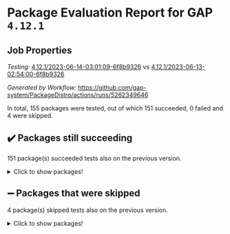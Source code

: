 # Package Evaluation Report for GAP `4.12.1`

## Job Properties

*Testing:* [4.12.1/2023-06-14-03:01:09-6f8b9326](https://github.com/gap-system/PackageDistro/blob/data/reports/4.12.1/2023-06-14-03:01:09-6f8b9326) vs [4.12.1/2023-06-13-02:54:00-6f8b9326](https://github.com/gap-system/PackageDistro/blob/data/reports/4.12.1/2023-06-13-02:54:00-6f8b9326)

*Generated by Workflow:* https://github.com/gap-system/PackageDistro/actions/runs/5262349646

In total, 155 packages were tested, out of which 151 succeeded, 0 failed and 4 were skipped.

## :heavy_check_mark: Packages still succeeding

151 package(s) succeeded tests also on the previous version.
<details><summary>Click to show packages!</summary>

- 4ti2interface 2023.02-04 [(success)](https://github.com/gap-system/PackageDistro/actions/runs/5262349646/jobs/9511628122)
- ace 5.6.2 [(success)](https://github.com/gap-system/PackageDistro/actions/runs/5262349646/jobs/9511628226)
- aclib 1.3.2 [(success)](https://github.com/gap-system/PackageDistro/actions/runs/5262349646/jobs/9511628352)
- agt 0.3.1 [(success)](https://github.com/gap-system/PackageDistro/actions/runs/5262349646/jobs/9511628456)
- alnuth 3.2.1 [(success)](https://github.com/gap-system/PackageDistro/actions/runs/5262349646/jobs/9511628559)
- anupq 3.3.0 [(success)](https://github.com/gap-system/PackageDistro/actions/runs/5262349646/jobs/9511628682)
- atlasrep 2.1.6 [(success)](https://github.com/gap-system/PackageDistro/actions/runs/5262349646/jobs/9511628790)
- autodoc 2022.10.20 [(success)](https://github.com/gap-system/PackageDistro/actions/runs/5262349646/jobs/9511628926)
- automata 1.15 [(success)](https://github.com/gap-system/PackageDistro/actions/runs/5262349646/jobs/9511629068)
- automgrp 1.3.2 [(success)](https://github.com/gap-system/PackageDistro/actions/runs/5262349646/jobs/9511629215)
- autpgrp 1.11 [(success)](https://github.com/gap-system/PackageDistro/actions/runs/5262349646/jobs/9511629340)
- cap 2023.05-12 [(success)](https://github.com/gap-system/PackageDistro/actions/runs/5262349646/jobs/9511629449)
- caratinterface 2.3.5 [(success)](https://github.com/gap-system/PackageDistro/actions/runs/5262349646/jobs/9511629562)
- cddinterface 2022.11.01 [(success)](https://github.com/gap-system/PackageDistro/actions/runs/5262349646/jobs/9511629672)
- circle 1.6.6 [(success)](https://github.com/gap-system/PackageDistro/actions/runs/5262349646/jobs/9511629771)
- classicpres 1.22 [(success)](https://github.com/gap-system/PackageDistro/actions/runs/5262349646/jobs/9511629888)
- cohomolo 1.6.11 [(success)](https://github.com/gap-system/PackageDistro/actions/runs/5262349646/jobs/9511630003)
- congruence 1.2.5 [(success)](https://github.com/gap-system/PackageDistro/actions/runs/5262349646/jobs/9511630102)
- corelg 1.56 [(success)](https://github.com/gap-system/PackageDistro/actions/runs/5262349646/jobs/9511630215)
- crime 1.6 [(success)](https://github.com/gap-system/PackageDistro/actions/runs/5262349646/jobs/9511630329)
- crisp 1.4.6 [(success)](https://github.com/gap-system/PackageDistro/actions/runs/5262349646/jobs/9511630448)
- crypting 0.10.4 [(success)](https://github.com/gap-system/PackageDistro/actions/runs/5262349646/jobs/9511630540)
- cryst 4.1.26 [(success)](https://github.com/gap-system/PackageDistro/actions/runs/5262349646/jobs/9511630663)
- crystcat 1.1.10 [(success)](https://github.com/gap-system/PackageDistro/actions/runs/5262349646/jobs/9511630765)
- ctbllib 1.3.6 [(success)](https://github.com/gap-system/PackageDistro/actions/runs/5262349646/jobs/9511630859)
- cubefree 1.19 [(success)](https://github.com/gap-system/PackageDistro/actions/runs/5262349646/jobs/9511630944)
- curlinterface 2.3.2 [(success)](https://github.com/gap-system/PackageDistro/actions/runs/5262349646/jobs/9511631017)
- cvec 2.8.1 [(success)](https://github.com/gap-system/PackageDistro/actions/runs/5262349646/jobs/9511631103)
- datastructures 0.3.0 [(success)](https://github.com/gap-system/PackageDistro/actions/runs/5262349646/jobs/9511631191)
- deepthought 1.0.6 [(success)](https://github.com/gap-system/PackageDistro/actions/runs/5262349646/jobs/9511631285)
- design 1.8 [(success)](https://github.com/gap-system/PackageDistro/actions/runs/5262349646/jobs/9511631354)
- difsets 2.3.1 [(success)](https://github.com/gap-system/PackageDistro/actions/runs/5262349646/jobs/9511631447)
- digraphs 1.6.2 [(success)](https://github.com/gap-system/PackageDistro/actions/runs/5262349646/jobs/9511631542)
- edim 1.3.7 [(success)](https://github.com/gap-system/PackageDistro/actions/runs/5262349646/jobs/9511631634)
- example 4.3.4 [(success)](https://github.com/gap-system/PackageDistro/actions/runs/5262349646/jobs/9511631727)
- examplesforhomalg 2023.02-04 [(success)](https://github.com/gap-system/PackageDistro/actions/runs/5262349646/jobs/9511631835)
- factint 1.6.3 [(success)](https://github.com/gap-system/PackageDistro/actions/runs/5262349646/jobs/9511631922)
- ferret 1.0.9 [(success)](https://github.com/gap-system/PackageDistro/actions/runs/5262349646/jobs/9511632028)
- fga 1.5.0 [(success)](https://github.com/gap-system/PackageDistro/actions/runs/5262349646/jobs/9511632115)
- fining 1.5.5 [(success)](https://github.com/gap-system/PackageDistro/actions/runs/5262349646/jobs/9511632188)
- float 1.0.3 [(success)](https://github.com/gap-system/PackageDistro/actions/runs/5262349646/jobs/9511632287)
- format 1.4.3 [(success)](https://github.com/gap-system/PackageDistro/actions/runs/5262349646/jobs/9511632369)
- forms 1.2.9 [(success)](https://github.com/gap-system/PackageDistro/actions/runs/5262349646/jobs/9511632457)
- fplsa 1.2.6 [(success)](https://github.com/gap-system/PackageDistro/actions/runs/5262349646/jobs/9511632565)
- fr 2.4.12 [(success)](https://github.com/gap-system/PackageDistro/actions/runs/5262349646/jobs/9511632651)
- francy 2.0.3 [(success)](https://github.com/gap-system/PackageDistro/actions/runs/5262349646/jobs/9511632754)
- fwtree 1.3 [(success)](https://github.com/gap-system/PackageDistro/actions/runs/5262349646/jobs/9511632843)
- gapdoc 1.6.6 [(success)](https://github.com/gap-system/PackageDistro/actions/runs/5262349646/jobs/9511632929)
- gauss 2023.02-04 [(success)](https://github.com/gap-system/PackageDistro/actions/runs/5262349646/jobs/9511633004)
- gaussforhomalg 2023.02-04 [(success)](https://github.com/gap-system/PackageDistro/actions/runs/5262349646/jobs/9511633097)
- gbnp 1.0.5 [(success)](https://github.com/gap-system/PackageDistro/actions/runs/5262349646/jobs/9511633182)
- generalizedmorphismsforcap 2023.03-01 [(success)](https://github.com/gap-system/PackageDistro/actions/runs/5262349646/jobs/9511633272)
- genss 1.6.8 [(success)](https://github.com/gap-system/PackageDistro/actions/runs/5262349646/jobs/9511633373)
- gradedmodules 2023.02-04 [(success)](https://github.com/gap-system/PackageDistro/actions/runs/5262349646/jobs/9511633445)
- gradedringforhomalg 2023.02-04 [(success)](https://github.com/gap-system/PackageDistro/actions/runs/5262349646/jobs/9511633569)
- grape 4.9.0 [(success)](https://github.com/gap-system/PackageDistro/actions/runs/5262349646/jobs/9511633648)
- groupoids 1.73 [(success)](https://github.com/gap-system/PackageDistro/actions/runs/5262349646/jobs/9511633724)
- grpconst 2.6.4 [(success)](https://github.com/gap-system/PackageDistro/actions/runs/5262349646/jobs/9511633812)
- guarana 0.96.3 [(success)](https://github.com/gap-system/PackageDistro/actions/runs/5262349646/jobs/9511633883)
- guava 3.18 [(success)](https://github.com/gap-system/PackageDistro/actions/runs/5262349646/jobs/9511633951)
- hap 1.56 [(success)](https://github.com/gap-system/PackageDistro/actions/runs/5262349646/jobs/9511634026)
- hapcryst 0.1.15 [(success)](https://github.com/gap-system/PackageDistro/actions/runs/5262349646/jobs/9511634106)
- hecke 1.5.3 [(success)](https://github.com/gap-system/PackageDistro/actions/runs/5262349646/jobs/9511634214)
- help 3.5 [(success)](https://github.com/gap-system/PackageDistro/actions/runs/5262349646/jobs/9511634307)
- homalg 2023.02-05 [(success)](https://github.com/gap-system/PackageDistro/actions/runs/5262349646/jobs/9511634439)
- homalgtocas 2023.02-04 [(success)](https://github.com/gap-system/PackageDistro/actions/runs/5262349646/jobs/9511634519)
- idrel 2.45 [(success)](https://github.com/gap-system/PackageDistro/actions/runs/5262349646/jobs/9511634611)
- images 1.3.1 [(success)](https://github.com/gap-system/PackageDistro/actions/runs/5262349646/jobs/9511634707)
- intpic 0.3.0 [(success)](https://github.com/gap-system/PackageDistro/actions/runs/5262349646/jobs/9511634793)
- io 4.8.1 [(success)](https://github.com/gap-system/PackageDistro/actions/runs/5262349646/jobs/9511634879)
- io_forhomalg 2023.02-04 [(success)](https://github.com/gap-system/PackageDistro/actions/runs/5262349646/jobs/9511634960)
- irredsol 1.4.4 [(success)](https://github.com/gap-system/PackageDistro/actions/runs/5262349646/jobs/9511635042)
- json 2.1.1 [(success)](https://github.com/gap-system/PackageDistro/actions/runs/5262349646/jobs/9511635111)
- jupyterkernel 1.5.0 [(success)](https://github.com/gap-system/PackageDistro/actions/runs/5262349646/jobs/9511635197)
- jupyterviz 1.5.6 [(success)](https://github.com/gap-system/PackageDistro/actions/runs/5262349646/jobs/9511635311)
- kan 1.35 [(success)](https://github.com/gap-system/PackageDistro/actions/runs/5262349646/jobs/9511635387)
- kbmag 1.5.11 [(success)](https://github.com/gap-system/PackageDistro/actions/runs/5262349646/jobs/9511635474)
- laguna 3.9.6 [(success)](https://github.com/gap-system/PackageDistro/actions/runs/5262349646/jobs/9511635554)
- liealgdb 2.2.1 [(success)](https://github.com/gap-system/PackageDistro/actions/runs/5262349646/jobs/9511635640)
- liepring 2.8 [(success)](https://github.com/gap-system/PackageDistro/actions/runs/5262349646/jobs/9511635730)
- liering 2.4.2 [(success)](https://github.com/gap-system/PackageDistro/actions/runs/5262349646/jobs/9511635823)
- linearalgebraforcap 2023.06-01 [(success)](https://github.com/gap-system/PackageDistro/actions/runs/5262349646/jobs/9511635899)
- localizeringforhomalg 2023.02-04 [(success)](https://github.com/gap-system/PackageDistro/actions/runs/5262349646/jobs/9511635986)
- loops 3.4.3 [(success)](https://github.com/gap-system/PackageDistro/actions/runs/5262349646/jobs/9511636067)
- lpres 1.0.3 [(success)](https://github.com/gap-system/PackageDistro/actions/runs/5262349646/jobs/9511636138)
- majoranaalgebras 1.5.1 [(success)](https://github.com/gap-system/PackageDistro/actions/runs/5262349646/jobs/9511636226)
- mapclass 1.4.6 [(success)](https://github.com/gap-system/PackageDistro/actions/runs/5262349646/jobs/9511636321)
- matgrp 0.70 [(success)](https://github.com/gap-system/PackageDistro/actions/runs/5262349646/jobs/9511636409)
- matricesforhomalg 2023.02-04 [(success)](https://github.com/gap-system/PackageDistro/actions/runs/5262349646/jobs/9511636507)
- modisom 2.5.4 [(success)](https://github.com/gap-system/PackageDistro/actions/runs/5262349646/jobs/9511636597)
- modulepresentationsforcap 2023.06-01 [(success)](https://github.com/gap-system/PackageDistro/actions/runs/5262349646/jobs/9511636699)
- modules 2023.02-04 [(success)](https://github.com/gap-system/PackageDistro/actions/runs/5262349646/jobs/9511636796)
- monoidalcategories 2023.05-03 [(success)](https://github.com/gap-system/PackageDistro/actions/runs/5262349646/jobs/9511636894)
- nconvex 2022.09-01 [(success)](https://github.com/gap-system/PackageDistro/actions/runs/5262349646/jobs/9511636982)
- nilmat 1.4.2 [(success)](https://github.com/gap-system/PackageDistro/actions/runs/5262349646/jobs/9511637063)
- nock 1.5 [(success)](https://github.com/gap-system/PackageDistro/actions/runs/5262349646/jobs/9511637156)
- normalizinterface 1.3.6 [(success)](https://github.com/gap-system/PackageDistro/actions/runs/5262349646/jobs/9511637256)
- nq 2.5.10 [(success)](https://github.com/gap-system/PackageDistro/actions/runs/5262349646/jobs/9511637375)
- numericalsgps 1.3.1 [(success)](https://github.com/gap-system/PackageDistro/actions/runs/5262349646/jobs/9511637465)
- openmath 11.5.3 [(success)](https://github.com/gap-system/PackageDistro/actions/runs/5262349646/jobs/9511637569)
- orb 4.9.0 [(success)](https://github.com/gap-system/PackageDistro/actions/runs/5262349646/jobs/9511637668)
- packagemanager 1.4.1 [(success)](https://github.com/gap-system/PackageDistro/actions/runs/5262349646/jobs/9511637768)
- patternclass 2.4.3 [(success)](https://github.com/gap-system/PackageDistro/actions/runs/5262349646/jobs/9511637882)
- permut 2.0.4 [(success)](https://github.com/gap-system/PackageDistro/actions/runs/5262349646/jobs/9511637980)
- polenta 1.3.10 [(success)](https://github.com/gap-system/PackageDistro/actions/runs/5262349646/jobs/9511638101)
- polymaking 0.8.6 [(success)](https://github.com/gap-system/PackageDistro/actions/runs/5262349646/jobs/9511638234)
- primgrp 3.4.4 [(success)](https://github.com/gap-system/PackageDistro/actions/runs/5262349646/jobs/9511638345)
- profiling 2.5.2 [(success)](https://github.com/gap-system/PackageDistro/actions/runs/5262349646/jobs/9511638447)
- qpa 1.34 [(success)](https://github.com/gap-system/PackageDistro/actions/runs/5262349646/jobs/9511638540)
- quagroup 1.8.3 [(success)](https://github.com/gap-system/PackageDistro/actions/runs/5262349646/jobs/9511638654)
- radiroot 2.9 [(success)](https://github.com/gap-system/PackageDistro/actions/runs/5262349646/jobs/9511638772)
- rcwa 4.7.1 [(success)](https://github.com/gap-system/PackageDistro/actions/runs/5262349646/jobs/9511638908)
- rds 1.8 [(success)](https://github.com/gap-system/PackageDistro/actions/runs/5262349646/jobs/9511639012)
- recog 1.4.2 [(success)](https://github.com/gap-system/PackageDistro/actions/runs/5262349646/jobs/9511639137)
- repndecomp 1.3.0 [(success)](https://github.com/gap-system/PackageDistro/actions/runs/5262349646/jobs/9511639246)
- repsn 3.1.1 [(success)](https://github.com/gap-system/PackageDistro/actions/runs/5262349646/jobs/9511639364)
- resclasses 4.7.3 [(success)](https://github.com/gap-system/PackageDistro/actions/runs/5262349646/jobs/9511639463)
- ringsforhomalg 2023.02-05 [(success)](https://github.com/gap-system/PackageDistro/actions/runs/5262349646/jobs/9511639551)
- sco 2023.02-04 [(success)](https://github.com/gap-system/PackageDistro/actions/runs/5262349646/jobs/9511639646)
- scscp 2.4.1 [(success)](https://github.com/gap-system/PackageDistro/actions/runs/5262349646/jobs/9511639744)
- semigroups 5.2.1 [(success)](https://github.com/gap-system/PackageDistro/actions/runs/5262349646/jobs/9511639833)
- sglppow 2.3 [(success)](https://github.com/gap-system/PackageDistro/actions/runs/5262349646/jobs/9511639934)
- sgpviz 0.999.5 [(success)](https://github.com/gap-system/PackageDistro/actions/runs/5262349646/jobs/9511640021)
- simpcomp 2.1.14 [(success)](https://github.com/gap-system/PackageDistro/actions/runs/5262349646/jobs/9511640109)
- singular 2023.02.09 [(success)](https://github.com/gap-system/PackageDistro/actions/runs/5262349646/jobs/9511640204)
- sl2reps 1.1 [(success)](https://github.com/gap-system/PackageDistro/actions/runs/5262349646/jobs/9511640303)
- sla 1.5.3 [(success)](https://github.com/gap-system/PackageDistro/actions/runs/5262349646/jobs/9511640401)
- smallgrp 1.5.3 [(success)](https://github.com/gap-system/PackageDistro/actions/runs/5262349646/jobs/9511640516)
- smallsemi 0.6.13 [(success)](https://github.com/gap-system/PackageDistro/actions/runs/5262349646/jobs/9511640613)
- sonata 2.9.6 [(success)](https://github.com/gap-system/PackageDistro/actions/runs/5262349646/jobs/9511640706)
- sophus 1.27 [(success)](https://github.com/gap-system/PackageDistro/actions/runs/5262349646/jobs/9511640807)
- spinsym 1.5.2 [(success)](https://github.com/gap-system/PackageDistro/actions/runs/5262349646/jobs/9511640896)
- standardff 0.9.4 [(success)](https://github.com/gap-system/PackageDistro/actions/runs/5262349646/jobs/9511641015)
- symbcompcc 1.3.2 [(success)](https://github.com/gap-system/PackageDistro/actions/runs/5262349646/jobs/9511641124)
- thelma 1.3 [(success)](https://github.com/gap-system/PackageDistro/actions/runs/5262349646/jobs/9511641206)
- tomlib 1.2.9 [(success)](https://github.com/gap-system/PackageDistro/actions/runs/5262349646/jobs/9511641296)
- toolsforhomalg 2023.05-01 [(success)](https://github.com/gap-system/PackageDistro/actions/runs/5262349646/jobs/9511641381)
- toric 1.9.5 [(success)](https://github.com/gap-system/PackageDistro/actions/runs/5262349646/jobs/9511641469)
- toricvarieties 2022.07.13 [(success)](https://github.com/gap-system/PackageDistro/actions/runs/5262349646/jobs/9511641571)
- transgrp 3.6.4 [(success)](https://github.com/gap-system/PackageDistro/actions/runs/5262349646/jobs/9511641672)
- ugaly 4.0.3 [(success)](https://github.com/gap-system/PackageDistro/actions/runs/5262349646/jobs/9511641776)
- unipot 1.5 [(success)](https://github.com/gap-system/PackageDistro/actions/runs/5262349646/jobs/9511641873)
- unitlib 4.2.0 [(success)](https://github.com/gap-system/PackageDistro/actions/runs/5262349646/jobs/9511641977)
- utils 0.82 [(success)](https://github.com/gap-system/PackageDistro/actions/runs/5262349646/jobs/9511642068)
- uuid 0.7 [(success)](https://github.com/gap-system/PackageDistro/actions/runs/5262349646/jobs/9511642142)
- walrus 0.9991 [(success)](https://github.com/gap-system/PackageDistro/actions/runs/5262349646/jobs/9511642222)
- wedderga 4.10.4 [(success)](https://github.com/gap-system/PackageDistro/actions/runs/5262349646/jobs/9511642313)
- xmod 2.91 [(success)](https://github.com/gap-system/PackageDistro/actions/runs/5262349646/jobs/9511642390)
- xmodalg 1.23 [(success)](https://github.com/gap-system/PackageDistro/actions/runs/5262349646/jobs/9511642479)
- yangbaxter 0.10.3 [(success)](https://github.com/gap-system/PackageDistro/actions/runs/5262349646/jobs/9511642553)
- zeromqinterface 0.14 [(success)](https://github.com/gap-system/PackageDistro/actions/runs/5262349646/jobs/9511642634)
</details>

## :heavy_minus_sign: Packages that were skipped

4 package(s) skipped tests also on the previous version.
<details><summary>Click to show packages!</summary>

- browse 1.8.21 [(skipped)](https://github.com/gap-system/PackageDistro/actions/runs/5262349646/jobs/9511438233)
- itc 1.5.1 [(skipped)](https://github.com/gap-system/PackageDistro/actions/runs/5262349646/jobs/9511438233)
- polycyclic 2.16 [(skipped)](https://github.com/gap-system/PackageDistro/actions/runs/5262349646/jobs/9511438233)
- xgap 4.31 [(skipped)](https://github.com/gap-system/PackageDistro/actions/runs/5262349646/jobs/9511438233)
</details>

